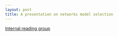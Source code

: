 ```yaml
---
layout: post
title: A presentation on networks model selection
---
```


[Internal reading group](/slides/reading_group_20210310.html)